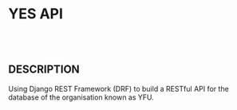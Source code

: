 <h1>YES API</h1>
<br><br>
<h2>DESCRIPTION</h2>
Using Django REST Framework (DRF) to build a RESTful API for the database of the organisation known as YFU.
